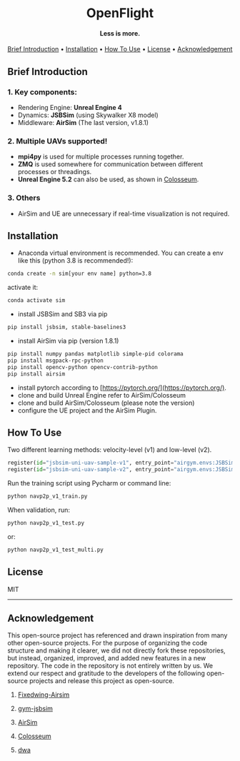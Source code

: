 
<h1 align="center">OpenFlight</h1>


<h4 align="center">Less is more.</h4>

<p align="center">
  <a href="#brief-introduction">Brief Introduction</a> •
  <a href="#installation">Installation</a> •
  <a href="#how-to-use">How To Use</a> •
  <a href="#license">License</a> •
  <a href="#acknowledgement">Acknowledgement</a>
</p>

## Brief Introduction

### 1. Key components:
- Rendering Engine: **Unreal Engine 4**
- Dynamics: **JSBSim** (using Skywalker X8 model)
- Middleware: **AirSim** (The last version, v1.8.1)
### 2. Multiple UAVs supported!
- **mpi4py** is used for multiple processes running together.
- **ZMQ** is used somewhere for communication between different processes or threadings.
- **Unreal Engine 5.2** can also be used, as shown in [Colosseum](https://github.com/CodexLabsLLC/Colosseum/).
### 3. Others
- AirSim and UE are unnecessary if real-time visualization is not required.

## Installation

- Anaconda virtual environment is recommended. You can create a env like this (python 3.8 is recommended!):
```bash
conda create -n sim[your env name] python=3.8
```
activate it:
```bash
conda activate sim
```
- install JSBSim and SB3 via pip 
```bash
pip install jsbsim, stable-baselines3
```
- install AirSim via pip (version 1.8.1)
```bash
pip install numpy pandas matplotlib simple-pid colorama
pip install msgpack-rpc-python
pip install opencv-python opencv-contrib-python
pip install airsim
```
- install pytorch according to [https://pytorch.org/](https://pytorch.org/).
- clone and build Unreal Engine refer to AirSim/Colosseum
- clone and build AirSim/Colosseum (please note the version)
- configure the UE project and the AirSim Plugin.

## How To Use
Two different learning methods: velocity-level (v1) and low-level (v2).
```python
register(id="jsbsim-uni-uav-sample-v1", entry_point="airgym.envs:JSBSim3DUniUAVEnv",)     
register(id="jsbsim-uni-uav-sample-v2", entry_point="airgym.envs:JSBSim3DLLCUniUAVEnv",)   
```

Run the training script using Pycharm or command line:
```bash
python navp2p_v1_train.py
```
When validation, run:
```bash
python navp2p_v1_test.py
```
or:
```bash
python navp2p_v1_test_multi.py
```

## License

MIT


---
## Acknowledgement

This open-source project has referenced and drawn inspiration from many other open-source projects. 
For the purpose of organizing the code structure and making it clearer, we did not directly fork these repositories, but instead, organized, improved, and added new features in a new repository. 
The code in the repository is not entirely written by us. We extend our respect and gratitude to the developers of the following open-source projects and release this project as open-source.

1. [Fixedwing-Airsim](https://github.com/AOS55/Fixedwing-Airsim)

2. [gym-jsbsim](https://github.com/Gor-Ren/gym-jsbsim)

3. [AirSim](https://github.com/microsoft/AirSim)

4. [Colosseum](https://github.com/CodexLabsLLC/Colosseum)

5. [dwa](https://github.com/estshorter/dwa)